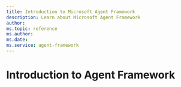 ```yaml
---
title: Introduction to Microsoft Agent Framework
description: Learn about Microsoft Agent Framework
author: 
ms.topic: reference
ms.author: 
ms.date: 
ms.service: agent-framework
---
```


# Introduction to Agent Framework

